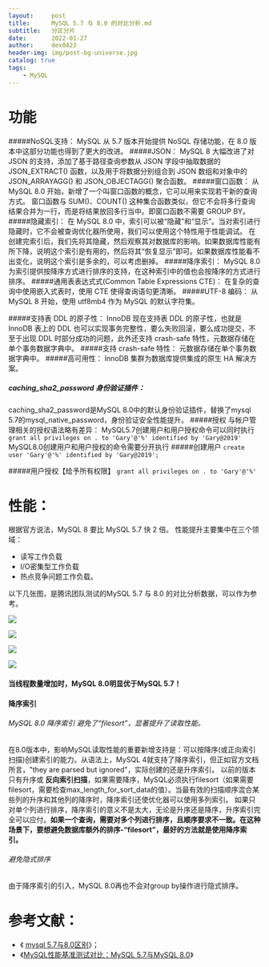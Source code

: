 ```yaml
---
layout:     post
title:      MySQL 5.7 与 8.0 的对比分析.md
subtitle:   分区分片
date:       2022-01-27
author:     dex0423
header-img: img/post-bg-universe.jpg
catalog: true
tags:
    - MySQL
---
```



# 
# 功能
#####NoSQL支持：
MySQL 从 5.7 版本开始提供 NoSQL 存储功能，在 8.0 版本中这部分功能也得到了更大的改进。
#####JSON：
MySQL 8 大幅改进了对 JSON 的支持，添加了基于路径查询参数从 JSON 字段中抽取数据的 JSON_EXTRACT() 函数，以及用于将数据分别组合到 JSON 数组和对象中的 JSON_ARRAYAGG() 和 JSON_OBJECTAGG() 聚合函数。
#####窗口函数：
从 MySQL 8.0 开始，新增了一个叫窗口函数的概念，它可以用来实现若干新的查询方式。
窗口函数与 SUM()、COUNT() 这种集合函数类似，但它不会将多行查询结果合并为一行，而是将结果放回多行当中。即窗口函数不需要 GROUP BY。
#####隐藏索引：
在 MySQL 8.0 中，索引可以被“隐藏”和“显示”。当对索引进行隐藏时，它不会被查询优化器所使用，我们可以使用这个特性用于性能调试。
在创建完索引后，我们先将其隐藏，然后观察其对数据库的影响。如果数据库性能有所下降，说明这个索引是有用的，然后将其“恢复显示”即可。如果数据库性能看不出变化，说明这个索引是多余的，可以考虑删掉。
#####降序索引：
MySQL 8.0 为索引提供按降序方式进行排序的支持，在这种索引中的值也会按降序的方式进行排序。
#####通用表表达式式(Common Table Expressions CTE)：
在复杂的查询中使用嵌入式表时，使用 CTE 使得查询语句更清晰。
#####UTF-8 编码：
从 MySQL 8 开始，使用 utf8mb4 作为 MySQL 的默认字符集。

#####支持表 DDL 的原子性：
InnoDB 现在支持表 DDL 的原子性，也就是 InnoDB 表上的 DDL 也可以实现事务完整性，要么失败回滚，要么成功提交，不至于出现 DDL 时部分成功的问题，此外还支持 crash-safe 特性，元数据存储在单个事务数据字典中。
#####支持 crash-safe 特性：
元数据存储在单个事务数据字典中。
#####高可用性：
InnoDB 集群为数据库提供集成的原生 HA 解决方案。
##### caching_sha2_password 身份验证插件：
caching_sha2_password是MySQL 8.0中的默认身份验证插件，替换了mysql 5.7的mysql_native_password，身份验证安全性能提升。
#####授权
与帐户管理相关的授权语法略有差异：
MySQL5.7创建用户和用户授权命令可以同时执行
`grant all privileges on . to 'Gary'@'%' identified by 'Gary@2019'`
MySQL8.0创建用户和用户授权的命令需要分开执行
#####创建用户
`create user 'Gary'@'%' identified by 'Gary@2019';`

#####用户授权【给予所有权限】
`grant all privileges on . to 'Gary'@'%'`

# 性能：
根据官方说法，MySQL 8 要比 MySQL 5.7 快 2 倍。
性能提升主要集中在三个领域：
- 读写工作负载
- I/O密集型工作负载
- 热点竞争问题工作负载。

以下几张图，是腾讯团队测试的MySQL 5.7 与 8.0 的对比分析数据，可以作为参考。


![]({{site.baseurl}}/img-post/mysql5.7vs8.0-1.png)

![]({{site.baseurl}}/img-post/mysql5.7vs8.0-1.png)

![]({{site.baseurl}}/img-post/mysql5.7vs8.0-1.png)

![]({{site.baseurl}}/img-post/mysql5.7vs8.0-1.png)


#### 当线程数量增加时，MySQL 8.0明显优于MySQL 5.7！


####  降序索引
###### MySQL 8.0 降序索引 避免了“filesort”，显著提升了读取性能。

在8.0版本中，影响MySQL读取性能的重要新增支持是：可以按降序(或正向索引扫描)创建索引的能力。从语法上，MySQL 4就支持了降序索引，但正如官方文档所言，"they are parsed but ignored"，实际创建的还是升序索引。
以前的版本只有升序或 **反向索引扫描**，如果需要降序，MySQL必须执行filesort（如果需要filesort，需要检查max_length_for_sort_data的值）。当最有效的扫描顺序混合某些列的升序和其他列的降序时，降序索引还使优化器可以使用多列索引。
如果只对单个列进行排序，降序索引的意义不是太大，无论是升序还是降序，升序索引完全可以应付。**如果一个查询，需要对多个列进行排序，且顺序要求不一致。在这种场景下，要想避免数据库额外的排序-“filesort”，最好的方法就是使用降序索引。**
###### 避免隐式排序
由于降序索引的引入，MySQL 8.0再也不会对group by操作进行隐式排序。
# 参考文献：
- 《 [mysql 5.7与8.0区别](http://www.vivianwei808.top/archives/mysql5780)》；
- 《[MySQL性能基准测试对比：MySQL 5.7与MySQL 8.0](https://zhuanlan.zhihu.com/p/58706113)》

